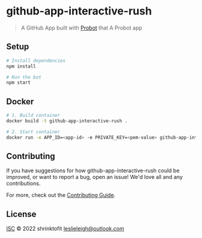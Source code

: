 # github-app-interactive-rush

> A GitHub App built with [Probot](https://github.com/probot/probot) that A Probot app

## Setup

```sh
# Install dependencies
npm install

# Run the bot
npm start
```

## Docker

```sh
# 1. Build container
docker build -t github-app-interactive-rush .

# 2. Start container
docker run -e APP_ID=<app-id> -e PRIVATE_KEY=<pem-value> github-app-interactive-rush
```

## Contributing

If you have suggestions for how github-app-interactive-rush could be improved, or want to report a bug, open an issue! We'd love all and any contributions.

For more, check out the [Contributing Guide](CONTRIBUTING.md).

## License

[ISC](LICENSE) © 2022 shrinktofit <leslieleigh@outlook.com>
